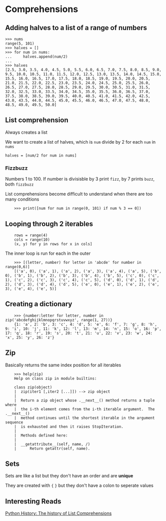 # Comprehensions

## Adding halves to a list of a range of numbers

    >>> nums
    range(5, 101)
    >>> halves = []
    >>> for num in nums:
    ...     halves.append(num/2)
    ...
    >>> halves
    [2.5, 3.0, 3.5, 4.0, 4.5, 5.0, 5.5, 6.0, 6.5, 7.0, 7.5, 8.0, 8.5, 9.0, 9.5, 10.0, 10.5, 11.0, 11.5, 12.0, 12.5, 13.0, 13.5, 14.0, 14.5, 15.0, 15.5, 16.0, 16.5, 17.0, 17.5, 18.0, 18.5, 19.0, 19.5, 20.0, 20.5, 21.0, 21.5, 22.0, 22.5, 23.0, 23.5, 24.0, 24.5, 25.0, 25.5, 26.0, 26.5, 27.0, 27.5, 28.0, 28.5, 29.0, 29.5, 30.0, 30.5, 31.0, 31.5, 32.0, 32.5, 33.0, 33.5, 34.0, 34.5, 35.0, 35.5, 36.0, 36.5, 37.0, 37.5, 38.0, 38.5, 39.0, 39.5, 40.0, 40.5, 41.0, 41.5, 42.0, 42.5, 43.0, 43.5, 44.0, 44.5, 45.0, 45.5, 46.0, 46.5, 47.0, 47.5, 48.0, 48.5, 49.0, 49.5, 50.0]


## List comprehension

Always creates a list

We want to create a list of halves, which is `num` divide by 2 for each `num` in `nums`

    halves = [num/2 for num in nums]

### Fizzbuzz

Numbers 1 to 100. If number is divisisble by 3 print `fizz`, by 7 prints `buzz`, both `fizzbuzz`

List comprehensions become difficult to understand when there are too many conditions

        >>> print([num for num in range(0, 101) if num % 3 == 0])

## Looping through 2 iterables

        rows = range(4)
        cols = range(10)
        (x, y) for y in rows for x in cols]

The inner loop is run for each in the outer

        >>> [(letter, number) for letter in 'abcde' for number in range(0,6)]
        [('a', 0), ('a', 1), ('a', 2), ('a', 3), ('a', 4), ('a', 5), ('b', 0), ('b', 1), ('b', 2), ('b', 3), ('b', 4), ('b', 5), ('c', 0), ('c', 1), ('c', 2), ('c', 3), ('c', 4), ('c', 5), ('d', 0), ('d', 1), ('d', 2), ('d', 3), ('d', 4), ('d', 5), ('e', 0), ('e', 1), ('e', 2), ('e', 3), ('e', 4), ('e', 5)]

## Creating a dictionary

        >>> {number:letter for letter, number in zip('abcdefghijklmnopqrstuvwxyz', range(1, 27))}
        {1: 'a', 2: 'b', 3: 'c', 4: 'd', 5: 'e', 6: 'f', 7: 'g', 8: 'h', 9: 'i', 10: 'j', 11: 'k', 12: 'l', 13: 'm', 14: 'n', 15: 'o', 16: 'p', 17: 'q', 18: 'r', 19: 's', 20: 't', 21: 'u', 22: 'v', 23: 'w', 24: 'x', 25: 'y', 26: 'z'}

## Zip

Basically returns the same index position for all iterables

        >>> help(zip)
        Help on class zip in module builtins:

        class zip(object)
        |  zip(iter1 [,iter2 [...]]) --> zip object
        |
        |  Return a zip object whose .__next__() method returns a tuple where
        |  the i-th element comes from the i-th iterable argument.  The .__next__()
        |  method continues until the shortest iterable in the argument sequence
        |  is exhausted and then it raises StopIteration.
        |
        |  Methods defined here:
        |
        |  __getattribute__(self, name, /)
        |      Return getattr(self, name).

## Sets

Sets are like a list but they don't have an order and are **unique**

They are created with `{` `}` but they don't have a colon to seperate values

## Interesting Reads

[Python History: The history of List Comprehensions](http://python-history.blogspot.co.za/2010/06/from-list-comprehensions-to-generator.html)
